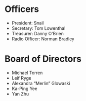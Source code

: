 Officers
========

* President: Snail
* Secretary: Tom Lowenthal
* Treasurer: Danny O'Brien
* Radio Officer: Norman Bradley


Board of Directors
==================

* Michael Torren
* Leif Ryge
* Alexandra “Merlin” Glowaski
* Ka-Ping Yee
* Yan Zhu

